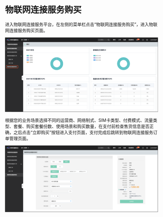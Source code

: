 
# 物联网连接服务购买

进入物联网连接服务平台，在左侧的菜单栏点击“物联网连接服务购买”，进入物联网连接服务购买页面。

![物联网连接服务](../../../../image/Query-Card-Service/0426-buy1.png)

根据您的业务场景选择不同的运营商、网络制式、SIM卡类型、付费模式、流量类型、套餐、购买套餐份数、使用场景和购买数量，在支付前检查售货信息是否正确，之后点击“立即购买”按钮进入支付页面，支付完成后跳转到物联网连接服务订单管理页面。

![物联网连接服务](../../../../image/Query-Card-Service/0426-buy2.png)

